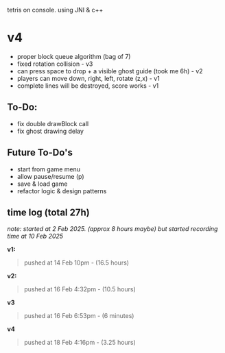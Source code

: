 tetris on console. using JNI & c++ 

# v4
- proper block queue algorithm (bag of 7)
- fixed rotation collision - v3
- can press space to drop + a visible ghost guide (took me 6h) - v2
- players can move down, right, left, rotate (z,x) - v1
- complete lines will be destroyed, score works - v1


## To-Do:
- fix double drawBlock call
- fix ghost drawing delay

## Future To-Do's
- start from game menu
- allow pause/resume (p)
- save & load game
- refactor logic & design patterns




## time log (total 27h)
_note: started at 2 Feb 2025. (approx 8 hours maybe) but started recording time at 10 Feb 2025_

**v1:**

> pushed at 14 Feb 10pm - (16.5 hours)

**v2:**
> pushed at 16 Feb 4:32pm - (10.5 hours)

**v3**
> pushed at 16 Feb 6:53pm - (6 minutes)

**v4**
> pushed at 18 Feb 4:16pm - (3.25 hours)
